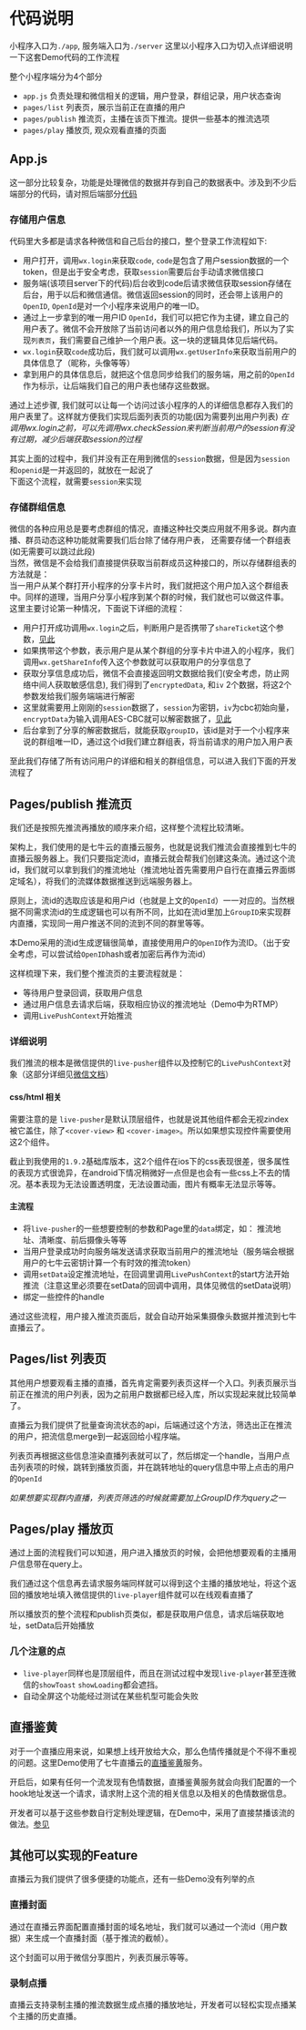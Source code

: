 # 代码说明

小程序入口为`./app`, 服务端入口为`./server`
这里以小程序入口为切入点详细说明一下这套Demo代码的工作流程

整个小程序端分为4个部分
- `app.js` 负责处理和微信相关的逻辑，用户登录，群组记录，用户状态查询
- `pages/list` 列表页，展示当前正在直播的用户
- `pages/publish` 推流页，主播在该页下推流。提供一些基本的推流选项
- `pages/play` 播放页, 观众观看直播的页面

## App.js
这一部分比较复杂，功能是处理微信的数据并存到自己的数据表中。涉及到不少后端部分的代码，请对照后端部分[代码](https://github.com/pili-engineering/wxapp-live-demo/blob/master/server/routers/wechat.js)

### 存储用户信息
代码里大多都是请求各种微信和自己后台的接口，整个登录工作流程如下:
- 用户打开，调用`wx.login`来获取`code`,
  `code`是包含了用户session数据的一个token，但是出于安全考虑，获取`session`需要后台手动请求微信接口
- 服务端(该项目server下的代码)后台收到code后请求微信获取session存储在后台，用于以后和微信通信。微信返回session的同时，还会带上该用户的`OpenID`, `OpenId`是对一个小程序来说用户的唯一ID。
- 通过上一步拿到的唯一用户ID `OpenId`，我们可以把它作为主键，建立自己的用户表了。微信不会开放除了当前访问者以外的用户信息给我们，所以为了实现`列表页`，我们需要自己维护一个用户表。这一块的逻辑具体见后端代码。
- `wx.login`获取`code`成功后，我们就可以调用`wx.getUserInfo`来获取当前用户的具体信息了（昵称，头像等等）
- 拿到用户的具体信息后，就把这个信息同步给我们的服务端，用之前的`OpenId`作为标示，让后端我们自己的用户表也储存这些数据。

通过上述步骤, 我们就可以让每一个访问过该小程序的人的详细信息都存入我们的用户表里了。这样就方便我们实现后面列表页的功能(因为需要列出用户列表)
*在调用wx.login之前，可以先调用wx.checkSession来判断当前用户的session有没有过期，减少后端获取session的过程*

其实上面的过程中，我们并没有正在用到微信的`session`数据，但是因为`session`和`openid`是一并返回的，就放在一起说了   
下面这个流程，就需要`session`来实现  

### 存储群组信息
微信的各种应用总是要考虑群组的情况，直播这种社交类应用就不用多说。群内直播、群员动态这种功能就需要我们后台除了储存用户表，
还需要存储一个群组表(如无需要可以跳过此段)   
当然，微信是不会给我们直接提供获取当前群成员这种接口的，所以存储群组表的方法就是：   
当一用户从某个群打开小程序的分享卡片时，我们就把这个用户加入这个群组表中。同样的道理，当用户分享小程序到某个群的时候，我们就也可以做这件事。    
这里主要讨论第一种情况，下面说下详细的流程：
- 用户打开成功调用`wx.login`之后，判断用户是否携带了`shareTicket`这个参数，[见此](https://github.com/pili-engineering/wxapp-live-demo/blob/master/app/app.js#L31-L45)
- 如果携带这个参数，表示用户是从某个群组的分享卡片中进入的小程序，我们调用`wx.getShareInfo`传入这个参数就可以获取用户的分享信息了
- 获取分享信息成功后，微信不会直接返回明文数据给我们(安全考虑，防止网络中间人获取敏感信息), 我们得到了`encryptedData`, 和`iv` 2个数据，将这2个参数发给我们服务端端进行解密
- 这里就需要用上刚刚的`session`数据了，`session`为密钥，`iv`为cbc初始向量，`encryptData`为输入调用AES-CBC就可以解密数据了，[见此](https://github.com/pili-engineering/wxapp-live-demo/blob/master/server/utils/wechat.js#L38-L41)
- 后台拿到了分享的解密数据后，就能获取`groupID`，该id是对于一个小程序来说的群组唯一ID，通过这个id我们建立群组表，将当前请求的用户加入用户表

至此我们存储了所有访问用户的详细和相关的群组信息，可以进入我们下面的开发流程了

## Pages/publish 推流页

我们还是按照先推流再播放的顺序来介绍，这样整个流程比较清晰。   

架构上，我们使用的是七牛云的直播云服务，也就是说我们推流会直接推到七牛的直播云服务器上。我们只要指定流id，直播云就会帮我们创建这条流。通过这个流id，我们就可以拿到我们的推流地址（推流地址首先需要用户自行在直播云界面绑定域名），将我们的流媒体数据推送到远端服务器上。   

原则上，流id的选取应该是和用户id（也就是上文的`OpenId`）一一对应的。当然根据不同需求流id的生成逻辑也可以有所不同，比如在流id里加上`GroupID`来实现群内直播，实现同一用户推送不同的流到不同的群里等等。   

本Demo采用的流id生成逻辑很简单，直接使用用户的`OpenID`作为流ID。（出于安全考虑，可以尝试给`OpenID`hash或者加密后再作为流id）

这样梳理下来，我们整个推流页的主要流程就是：

* 等待用户登录回调，获取用户信息
* 通过用户信息去请求后端，获取相应协议的推流地址（Demo中为RTMP）
* 调用`LivePushContext`开始推流

### 详细说明

我们推流的根本是微信提供的`live-pusher`组件以及控制它的`LivePushContext`对象（这部分详细见[微信文档](https://mp.weixin.qq.com/debug/wxadoc/dev/component/live-pusher.html)）

#### css/html 相关

需要注意的是 `live-pusher`是默认顶层组件，也就是说其他组件都会无视zindex被它盖住，除了`<cover-view>` 和 `<cover-image>`。所以如果想实现控件需要使用这2个组件。   

截止到我使用的`1.9.2`基础库版本，这2个组件在ios下的css表现很差，很多属性的表现方式很诡异，在android下情况稍微好一点但是也会有一些css上不去的情况。基本表现为无法设置透明度，无法设置动画，图片有概率无法显示等等。

#### 主流程

* 将`live-pusher`的一些想要控制的参数和Page里的`data`绑定，如： 推流地址、清晰度、前后摄像头等等
* 当用户登录成功时向服务端发送请求获取当前用户的推流地址（服务端会根据用户的七牛云密钥计算一个有时效的推流token）
* 调用`setData`设定推流地址，在回调里调用`LivePushContext`的start方法开始推流（注意这里必须要在setData的回调中调用，具体见微信的setData说明）
* 绑定一些控件的handle

通过这些流程，用户接入推流页面后，就会自动开始采集摄像头数据并推流到七牛直播云了。



## Pages/list 列表页

其他用户想要观看主播的直播，首先肯定需要列表页这样一个入口。列表页展示当前正在推流的用户列表，因为之前用户数据都已经入库，所以实现起来就比较简单了。

直播云为我们提供了批量查询流状态的api，后端通过这个方法，筛选出正在推流的用户，把流信息merge到一起返回给小程序端。   

列表页再根据这些信息渲染直播列表就可以了，然后绑定一个handle，当用户点击列表项的时候，跳转到播放页面，并在跳转地址的query信息中带上点击的用户的`OpenId`

*如果想要实现群内直播，列表页筛选的时候就需要加上GroupID作为query之一* 



## Pages/play 播放页

通过上面的流程我们可以知道，用户进入播放页的时候，会把他想要观看的主播用户信息带在query上。   

我们通过这个信息再去请求服务端同样就可以得到这个主播的播放地址，将这个返回的播放地址填入微信提供的`live-player`组件就可以在线观看直播了

所以播放页的整个流程和publish页类似，都是获取用户信息，请求后端获取地址，setData后开始播放

### 几个注意的点

* `live-player`同样也是顶层组件，而且在测试过程中发现`live-player`甚至连微信的`showToast` `showLoading`都会遮挡。
* 自动全屏这个功能经过测试在某些机型可能会失败



## 直播鉴黄

对于一个直播应用来说，如果想上线开放给大众，那么色情传播就是个不得不重视的问题。这里Demo使用了七牛直播云的[直播鉴黄](https://developer.qiniu.com/pili/manual/1641/live)服务。

开启后，如果有任何一个流发现有色情数据，直播鉴黄服务就会向我们配置的一个hook地址发送一个请求，请求附上这个流的相关信息以及相关的色情数据信息。

开发者可以基于这些参数自行定制处理逻辑，在Demo中，采用了直接禁播该流的做法。[参见](https://github.com/pili-engineering/wxapp-live-demo/blob/master/server/routers/pili.js#L40-L48)



## 其他可以实现的Feature

直播云为我们提供了很多便捷的功能点，还有一些Demo没有列举的点

### 直播封面

通过在直播云界面配置直播封面的域名地址，我们就可以通过一个流id（用户数据）来生成一个直播封面（基于推流的截帧）。

这个封面可以用于微信分享图片，列表页展示等等。

### 录制点播

直播云支持录制主播的推流数据生成点播的播放地址，开发者可以轻松实现点播某个主播的历史直播。

